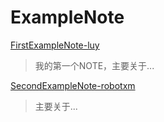 # ExampleNote

[FirstExampleNote-luy](./FirstExampleNote-luy.md)

> 我的第一个NOTE，主要关于...

[SecondExampleNote-robotxm](./SecondExampleNote-robotxm.md)

> 主要关于...

